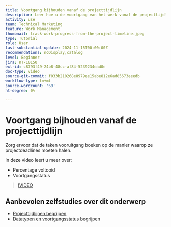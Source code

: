 ```yaml
---
title: Voortgang bijhouden vanaf de projecttijdlijn
description: Leer hoe u de voortgang van het werk vanaf de projecttijdlijn kunt bijhouden in het gebruik van de status 'percent complete' en 'progress'.
activity: use
team: Technical Marketing
feature: Work Management
thumbnail: track-work-progress-from-the-project-timeline.jpeg
type: Tutorial
role: User
last-substantial-update: 2024-11-15T00:00:00Z
recommendations: noDisplay,catalog
level: Beginner
jira: KT-10150
exl-id: c8793f49-24b8-48cc-af84-5239234ead0e
doc-type: video
source-git-commit: f033b210268e8979ee15abe812e6ad85673eeedb
workflow-type: tm+mt
source-wordcount: '69'
ht-degree: 0%

---
```


# Voortgang bijhouden vanaf de projecttijdlijn

Zorg ervoor dat de taken vooruitgang boeken op de manier waarop ze projectdeadlines moeten halen.

In deze video leert u meer over:

* Percentage voltooid
* Voortgangsstatus

>[!VIDEO](https://video.tv.adobe.com/v/3438208/?quality=12&learn=on)


## Aanbevolen zelfstudies over dit onderwerp

* [Projecttijdlijnen begrijpen](/help/manage-work/project-timelines/understand-project-timelines.md)
* [Datatypen en voortgangsstatus begrijpen](/help/manage-work/project-timelines/understand-task-dates-and-progress-status.md)

